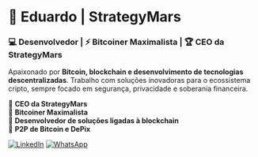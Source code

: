 # 🚀 Eduardo | StrategyMars  

### 💻 Desenvolvedor | ⚡ Bitcoiner Maximalista | 🏆 CEO da StrategyMars  

Apaixonado por **Bitcoin, blockchain e desenvolvimento de tecnologias descentralizadas**. Trabalho com soluções inovadoras para o ecossistema cripto, sempre focado em segurança, privacidade e soberania financeira.  

🔹 **CEO da StrategyMars**  
🔹 **Bitcoiner Maximalista**  
🔹 **Desenvolvedor de soluções ligadas à blockchain**  
🔹 **P2P de Bitcoin e DePix**  

[![LinkedIn](https://img.shields.io/badge/LinkedIn-0077B5?style=for-the-badge&logo=linkedin&logoColor=white)](https://www.linkedin.com/in/eduardo-ruan-ribas-marinho)
[![WhatsApp](https://img.shields.io/badge/WhatsApp-25D366?style=for-the-badge&logo=whatsapp&logoColor=white)](https://api.whatsapp.com/send?phone=554299587732)





